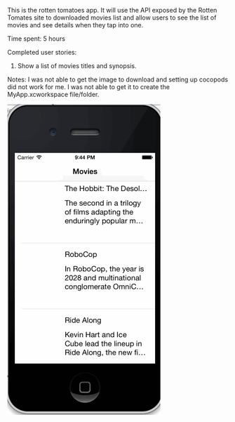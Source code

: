This is the rotten tomatoes app. It will use the API exposed by the Rotten Tomates site to downloaded movies list and allow users to see the list of movies and see details when they tap into one.

Time spent: 5 hours

Completed user stories:
1. Show a list of movies titles and synopsis.


Notes:
I was not able to get the image to download and setting up cocopods did not work for me. I was not able to get it to create the MyApp.xcworkspace file/folder.

![Rottentomatoes](rottentomatoes.gif)
